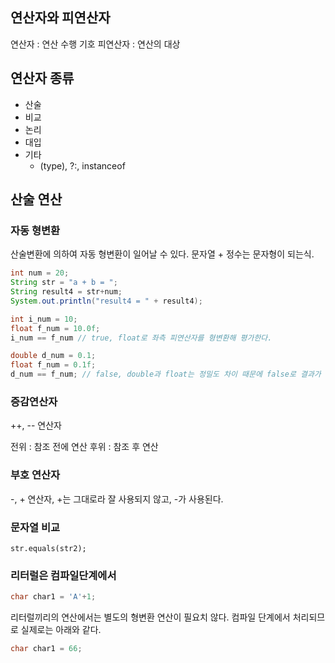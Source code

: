 ## 연산자와 피연산자

연산자 : 연산 수행 기호
피연산자 : 연산의 대상

## 연산자 종류

- 산술
- 비교
- 논리
- 대입
- 기타
    - (type), ?:, instanceof

## 산술 연산

### 자동 형변환

산술변환에 의하여 자동 형변환이 일어날 수 있다. 문자열 + 정수는 문자형이 되는식.

```java
int num = 20;
String str = "a + b = ";
String result4 = str+num;
System.out.println("result4 = " + result4);
```

```java
int i_num = 10;
float f_num = 10.0f;
i_num == f_num // true, float로 좌측 피연산자를 형변환해 평가한다.
```

```java
double d_num = 0.1;
float f_num = 0.1f;
d_num == f_num; // false, double과 float는 정밀도 차이 때문에 false로 결과가 나타난다.
```

### 증감연산자

++, -- 연산자

전위 : 참조 전에 연산
후위 : 참조 후 연산

### 부호 연산자

-, + 연산자, +는 그대로라 잘 사용되지 않고, -가 사용된다.

### 문자열 비교

`str.equals(str2);`

### 리터럴은 컴파일단계에서

```java
char char1 = 'A'+1;
```

리터럴끼리의 연산에서는 별도의 형변환 연산이 필요치 않다. 컴파일 단계에서 처리되므로 실제로는 아래와 같다.

```java
char char1 = 66;
```